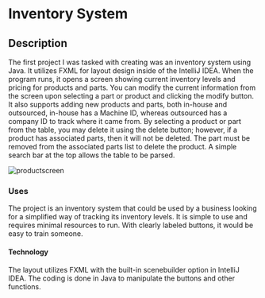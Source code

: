 <h1>Inventory System</h1>

<h2>Description</h2>
The first project I was tasked with creating was an inventory system using Java. It utilizes FXML for layout design inside of the IntelliJ IDEA. When the program runs, it opens a screen showing current inventory levels and pricing for products and parts. You can modify the current information from the screen upon selecting a part or product and clicking the modify button. It also supports adding new products and parts, both in-house and outsourced, in-house has a Machine ID, whereas outsourced has a company ID to track where it came from. By selecting a product or part from the table, you may delete it using the delete button; however, if a product has associated parts, then it will not be deleted. The part must be removed from the associated parts list to delete the product. A simple search bar at the top allows the table to be parsed.
  

 ![productscreen](https://github.com/user-attachments/assets/e8104582-91b8-4262-91ea-aade5f0e366b)

<h3>Uses</h3>
The project is an inventory system that could be used by a business looking for a simplified way of tracking its inventory levels. It is simple to use and requires minimal resources to run. With clearly labeled buttons, it would be easy to train someone.

<h4>Technology</h4>
The layout utilizes FXML with the built-in scenebuilder option in IntelliJ IDEA. The coding is done in  Java to manipulate the buttons and other functions.



